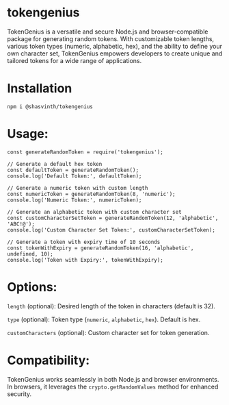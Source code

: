 # tokengenius

TokenGenius is a versatile and secure Node.js and browser-compatible package for generating random tokens. With customizable token lengths, various token types (numeric, alphabetic, hex), and the ability to define your own character set, TokenGenius empowers developers to create unique and tailored tokens for a wide range of applications.

# Installation

`npm i @shasvinth/tokengenius`

# Usage:

```
const generateRandomToken = require('tokengenius');

// Generate a default hex token
const defaultToken = generateRandomToken();
console.log('Default Token:', defaultToken);

// Generate a numeric token with custom length
const numericToken = generateRandomToken(8, 'numeric');
console.log('Numeric Token:', numericToken);

// Generate an alphabetic token with custom character set
const customCharacterSetToken = generateRandomToken(12, 'alphabetic', 'ABC!@');
console.log('Custom Character Set Token:', customCharacterSetToken);

// Generate a token with expiry time of 10 seconds
const tokenWithExpiry = generateRandomToken(16, 'alphabetic', undefined, 10);
console.log('Token with Expiry:', tokenWithExpiry);
```

# Options:

`length` (optional): Desired length of the token in characters (default is 32).

`type` (optional): Token type (`numeric`, `alphabetic`, `hex`). Default is hex.

`customCharacters` (optional): Custom character set for token generation.

# Compatibility:
TokenGenius works seamlessly in both Node.js and browser environments. In browsers, it leverages the `crypto.getRandomValues` method for enhanced security.

